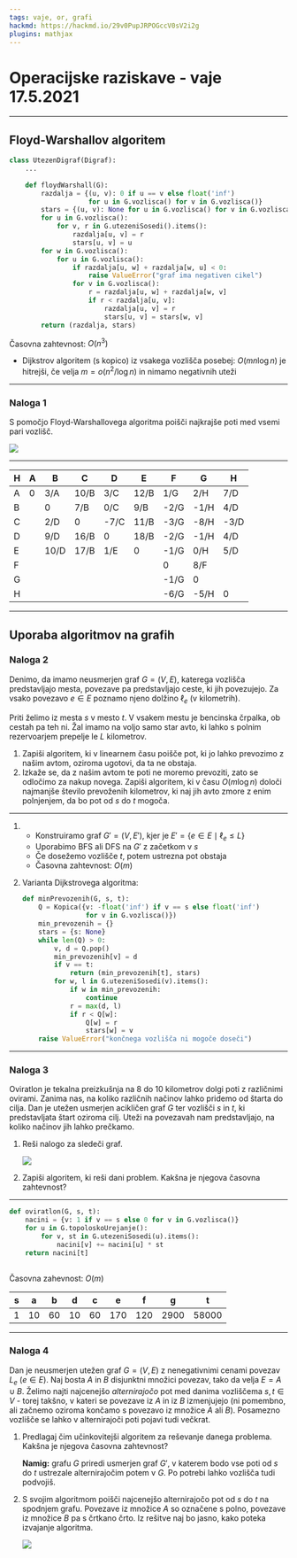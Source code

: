 ```yaml
---
tags: vaje, or, grafi
hackmd: https://hackmd.io/29v0PupJRPOGccV0sV2i2g
plugins: mathjax
---
```

# Operacijske raziskave - vaje 17.5.2021

---

## Floyd-Warshallov algoritem

```python
class UtezenDigraf(Digraf):
    ...
    
    def floydWarshall(G):
        razdalja = {(u, v): 0 if u == v else float('inf')
                    for u in G.vozlisca() for v in G.vozlisca()}
        stars = {(u, v): None for u in G.vozlisca() for v in G.vozlisca()}
        for u in G.vozlisca():
            for v, r in G.utezeniSosedi().items():
                razdalja[u, v] = r
                stars[u, v] = u
        for w in G.vozlisca():
            for u in G.vozlisca():
                if razdalja[u, w] + razdalja[w, u] < 0:
                    raise ValueError("graf ima negativen cikel")
                for v in G.vozlisca():
                    r = razdalja[u, w] + razdalja[w, v]
                    if r < razdalja[u, v]:
                        razdalja[u, v] = r
                        stars[u, v] = stars[w, v]
        return (razdalja, stars)
```

Časovna zahtevnost: $O(n^3)$
* Dijkstrov algoritem (s kopico) iz vsakega vozlišča posebej: $O(mn \log n)$ je hitrejši, če velja $m = o(n^2/\log n)$ in nimamo negativnih uteži

---

### Naloga 1

S pomočjo Floyd-Warshallovega algoritma poišči najkrajše poti med vsemi pari vozlišč.

![](https://jaanos.github.io/operacijske-raziskave/zapiski/2021/2021-05-17/graf1.png)

----

| H | A | B | C | D | E | F | G | H |
| - | - | - | - | - | - | - | - | - |
| A | 0 | 3/A | 10/B | 3/C | 12/B | 1/G | 2/H | 7/D
| B |   | 0 | 7/B | 0/C | 9/B | -2/G | -1/H | 4/D
| C |   | 2/D | 0 | -7/C | 11/B | -3/G | -8/H | -3/D
| D |   | 9/D | 16/B | 0 | 18/B | -2/G | -1/H | 4/D
| E |   | 10/D | 17/B | 1/E | 0 | -1/G | 0/H | 5/D
| F |   |   |   |   |   | 0 | 8/F
| G |   |   |   |   |   | -1/G | 0
| H |   |   |   |   |   | -6/G | -5/H | 0 |

---

## Uporaba algoritmov na grafih

### Naloga 2

Denimo, da imamo neusmerjen graf $G = (V, E)$, katerega vozlišča predstavljajo mesta, povezave pa predstavljajo ceste, ki jih povezujejo. Za vsako povezavo $e \in E$ poznamo njeno dolžino ${\ell_e}$ (v kilometrih).

Priti želimo iz mesta $s$ v mesto $t$. V vsakem mestu je bencinska črpalka, ob cestah pa teh ni. Žal imamo na voljo samo star avto, ki lahko s polnim rezervoarjem prepelje le $L$ kilometrov.

1. Zapiši algoritem, ki v linearnem času poišče pot, ki jo lahko prevozimo z našim avtom, oziroma ugotovi, da ta ne obstaja.
2. Izkaže se, da z našim avtom te poti ne moremo prevoziti, zato se odločimo za nakup novega. Zapiši algoritem, ki v času $O(m \log n)$ določi najmanjše število prevoženih kilometrov, ki naj jih avto zmore z enim polnjenjem, da bo pot od $s$ do $t$ mogoča.

----

1. * Konstruiramo graf $G' = (V, E')$, kjer je $E' = \lbrace e \in E \mid {\ell_e} \le L \rbrace$
   * Uporabimo BFS ali DFS na $G'$ z začetkom v $s$
   * Če dosežemo vozlišče $t$, potem ustrezna pot obstaja
   * Časovna zahtevnost: $O(m)$

2. Varianta Dijkstrovega algoritma:
   ```python
   def minPrevozenih(G, s, t):
       Q = Kopica({v: -float('inf') if v == s else float('inf')
                   for v in G.vozlisca()})
       min_prevozenih = {}
       stars = {s: None}
       while len(Q) > 0:
           v, d = Q.pop()
           min_prevozenih[v] = d
           if v == t:
               return (min_prevozenih[t], stars)
           for w, l in G.utezeniSosedi(v).items():
               if w in min_prevozenih:
                   continue
               r = max(d, l)
               if r < Q[w]:
                   Q[w] = r
                   stars[w] = v
       raise ValueError("končnega vozlišča ni mogoče doseči")
   ```

---

### Naloga 3

Oviratlon je tekalna preizkušnja na 8 do 10 kilometrov dolgi poti z različnimi ovirami. Zanima nas, na koliko različnih načinov lahko pridemo od štarta do cilja. Dan je utežen usmerjen acikličen graf $G$ ter vozlišči $s$ in $t$, ki predstavljata štart oziroma cilj. Uteži na povezavah nam predstavljajo, na koliko načinov jih lahko prečkamo.

1. Reši nalogo za sledeči graf.

   ![](https://jaanos.github.io/operacijske-raziskave/zapiski/2021/2021-05-17/graf2.png)

2. Zapiši algoritem, ki reši dani problem. Kakšna je njegova časovna zahtevnost?

----

```python
def oviratlon(G, s, t):
    nacini = {v: 1 if v == s else 0 for v in G.vozlisca()}
    for u in G.topoloskoUrejanje():
        for v, st in G.utezeniSosedi(u).items():
            nacini[v] += nacini[u] * st
    return nacini[t]
        
```

Časovna zahevnost: $O(m)$

| s | a | b | d | c | e | f | g | t |
| - | - | - | - | - | - | - | - | - |
| 1 | 10 | 60 | 10 | 60 | 170 | 120 | 2900 | 58000 |

---

### Naloga 4

Dan je neusmerjen utežen graf $G = (V, E)$ z nenegativnimi cenami povezav ${L_e}$ ($e \in E$). Naj bosta $A$ in $B$ disjunktni množici povezav, tako da velja $E = A \cup B$. Želimo najti najcenejšo *alternirajočo* pot med danima vozliščema $s, t \in V$ - torej takšno, v kateri se povezave iz $A$ in iz $B$ izmenjujejo (ni pomembno, ali začnemo oziroma končamo s povezavo iz množice $A$ ali $B$). Posamezno vozlišče se lahko v alternirajoči poti pojavi tudi večkrat.

1. Predlagaj čim učinkovitejši algoritem za reševanje danega problema. Kakšna je njegova časovna zahtevnost?

   **Namig:** grafu $G$ priredi usmerjen graf $G'$, v katerem bodo vse poti od $s$ do $t$ ustrezale alternirajočim potem v $G$. Po potrebi lahko vozlišča tudi podvojiš.

2. S svojim algoritmom poišči najcenejšo alternirajočo pot od $s$ do $t$ na spodnjem grafu. Povezave iz množice $A$ so označene s polno, povezave iz množice $B$ pa s črtkano črto. Iz rešitve naj bo jasno, kako poteka izvajanje algoritma.

   ![](https://jaanos.github.io/operacijske-raziskave/zapiski/2021/2021-05-17/graf3.png)